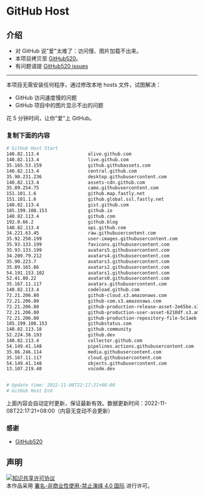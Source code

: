 # GitHub Host
## 介绍
- 对 GitHub 说"爱"太难了：访问慢、图片加载不出来。
- 本项目拷贝至 [GitHub520](https://github.com/521xueweihan/GitHub520)。
- 有问题请提 [GitHub520 issues](https://github.com/521xueweihan/GitHub520/issues/new)

---

本项目无需安装任何程序，通过修改本地 hosts 文件，试图解决：
- GitHub 访问速度慢的问题
- GitHub 项目中的图片显示不出的问题

花 5 分钟时间，让你"爱"上 GitHub。

### 复制下面的内容
```bash
# GitHub Host Start
140.82.113.4                  alive.github.com
140.82.113.4                  live.github.com
35.165.53.159                 github.githubassets.com
140.82.113.4                  central.github.com
35.90.231.236                 desktop.githubusercontent.com
140.82.113.4                  assets-cdn.github.com
35.89.254.75                  camo.githubusercontent.com
151.101.1.6                   github.map.fastly.net
151.101.1.6                   github.global.ssl.fastly.net
140.82.113.4                  gist.github.com
185.199.108.153               github.io
140.82.113.4                  github.com
192.0.66.2                    github.blog
140.82.113.4                  api.github.com
34.221.63.45                  raw.githubusercontent.com
35.92.250.199                 user-images.githubusercontent.com
35.93.133.199                 favicons.githubusercontent.com
35.93.133.199                 avatars5.githubusercontent.com
34.209.79.212                 avatars4.githubusercontent.com
35.90.223.7                   avatars3.githubusercontent.com
35.89.165.86                  avatars2.githubusercontent.com
54.191.153.102                avatars1.githubusercontent.com
52.41.80.22                   avatars0.githubusercontent.com
35.167.11.117                 avatars.githubusercontent.com
140.82.113.4                  codeload.github.com
72.21.206.80                  github-cloud.s3.amazonaws.com
72.21.206.80                  github-com.s3.amazonaws.com
72.21.206.80                  github-production-release-asset-2e65be.s3.amazonaws.com
72.21.206.80                  github-production-user-asset-6210df.s3.amazonaws.com
72.21.206.80                  github-production-repository-file-5c1aeb.s3.amazonaws.com
185.199.108.153               githubstatus.com
140.82.113.18                 github.community
52.224.38.193                 github.dev
140.82.113.4                  collector.github.com
54.149.41.148                 pipelines.actions.githubusercontent.com
35.86.246.114                 media.githubusercontent.com
35.167.11.117                 cloud.githubusercontent.com
54.149.41.148                 objects.githubusercontent.com
13.107.219.40                 vscode.dev


# Update time: 2022-11-08T22:17:21+08:00
# GitHub Host End

```
上面内容会自动定时更新，保证最新有效。数据更新时间：2022-11-08T22:17:21+08:00（内容无变动不会更新）

### 感谢

- [GitHub520](https://github.com/521xueweihan/GitHub520)

## 声明
<a rel="license" href="https://creativecommons.org/licenses/by-nc-nd/4.0/deed.zh"><img alt="知识共享许可协议" style="border-width: 0" src="https://licensebuttons.net/l/by-nc-nd/4.0/88x31.png"></a><br>本作品采用 <a rel="license" href="https://creativecommons.org/licenses/by-nc-nd/4.0/deed.zh">署名-非商业性使用-禁止演绎 4.0 国际</a> 进行许可。